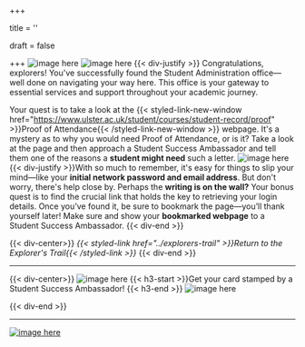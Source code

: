 +++

title = ''

draft = false

+++
![image here](../images/explorer-4.png#center)
![image here](../images/admin-adventure.png#center)
{{< div-justify >}}
Congratulations, explorers! You've successfully found the Student Administration office—well done on navigating your way here. This office is your gateway to essential services and support throughout your academic journey.

Your quest is to take a look at the
{{< styled-link-new-window href="https://www.ulster.ac.uk/student/courses/student-record/proof" >}}Proof of Attendance{{< /styled-link-new-window >}} webpage. It's a mystery as to why you would need Proof of Attendance, or is it? Take a look at the page and then approach a Student Success Ambassador and tell them one of the reasons a **student might need** such a letter.
![image here](../images/quest-icon-bonus.png#right)
{{< div-justify >}}With so much to remember, it's easy for things to slip your mind—like your **initial network password and email address**. But don't worry, there's help close by. Perhaps the **writing is on the wall?** Your bonus quest is to find the crucial link that holds the key to retrieving your login details. Once you’ve found it, be sure to bookmark the page—you’ll thank yourself later! Make sure and show your **bookmarked webpage** to a Student Success Ambassador.
{{< div-end >}}

{{< div-center>}}
*{{< styled-link href="../explorers-trail" >}}Return to the Explorer's Trail{{< /styled-link >}}*
{{< div-end >}}

___
{{< div-center>}}
![image here](../images/dont-forget.png#center)
 {{< h3-start >}}Get your card stamped by a Student Success Ambassador! {{< h3-end >}}
![image here](../images/stamp-card.png#center)

{{< div-end >}}

___

[![image here](../images/lost-icon.png#center)](../lost)